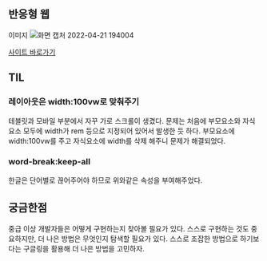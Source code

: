 
##  반응형 웹

이미지
![화면 캡처 2022-04-21 194004](https://user-images.githubusercontent.com/87704703/164441074-ad318848-e956-4e4d-956d-4de210eabb84.jpg)



[사이트 바로가기](https://wannabecm.github.io/Responsive-Web-main----/)

## TIL
### 레이아웃은 width:100vw로 맞춰주기
테블릿과 모바일 부분에서 자꾸 가로 스크롤이 생겼다.
문제는 처음에 부모요소와 자식요소 모두에 width가 rem 등으로 지정되어 있어서 발생한 듯 하다.
부모요소에 width:100vw를 주고
자식요소에 width를 삭제 해주니 문제가 해결되었다.
### word-break:keep-all
한글은 단어별로 끊어주어야 하므로 위와같은 속성을 부여해주었다.

## 궁금한점
중급 이상 개발자들은 어떻게 구현하는지 찾아볼 필요가 있다. 스스로 구현하는 것도 중요하지만, 더 나은 방법은 무엇인지 탐색할 필요가 있다.
스스로 조잡한 방법으로 하기보다는 구글링을 활용해 더 나은 방법을 고민하자.
